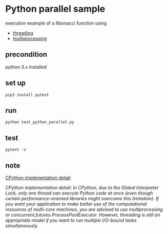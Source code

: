 # Python parallel sample

execution example of a fibonacci function using 
- [threading](https://docs.python.org/3/library/threading.html#module-threading)
- [multiprocessing](https://docs.python.org/3/library/multiprocessing.html#module-multiprocessing)

## precondition
python 3.x installed

## set up
```
pip3 install pytest
```

## run
```
python test_python_parallel.py
```

## test
```
pytest -v
```

## note 

[CPython implementation detail](https://docs.python.org/3.6/library/threading.html#threading.Thread.setDaemon):

_CPython implementation detail: In CPython, due to the Global Interpreter Lock, only one thread can execute Python code at once (even though certain performance-oriented libraries might overcome this limitation). If you want your application to make better use of the computational resources of multi-core machines, you are advised to use multiprocessing or concurrent.futures.ProcessPoolExecutor. However, threading is still an appropriate model if you want to run multiple I/O-bound tasks simultaneously._